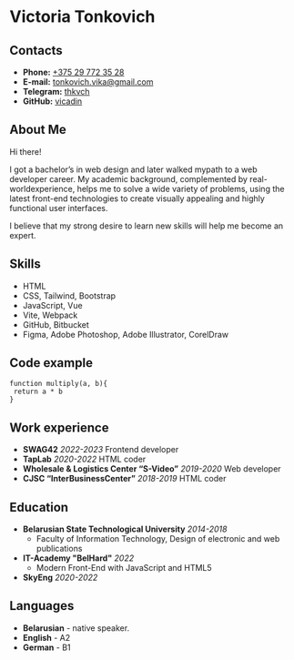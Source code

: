 # Victoria Tonkovich

## Contacts

- **Phone:** [+375 29 772 35 28](tel:+375297723528)
- **E-mail:** [tonkovich.vika@gmail.com](mailto:tonkovich.vika@gmail.com)
- **Telegram:** [thkvch](https://t.me/tnkvch)
- **GitHub:** [vicadin](https://github.com/vicadin)

## About Me

Hi there!

I got a bachelor’s in web design and later walked mypath to a web developer career.
My academic background, complemented by real-worldexperience, helps me to solve a wide variety of problems, using the latest front-end technologies to create visually appealing and highly functional user interfaces.

I believe that my strong desire to learn new skills will help me become an expert.

## Skills

- HTML
- CSS, Tailwind, Bootstrap
- JavaScript, Vue
- Vite, Webpack
- GitHub, Bitbucket
- Figma, Adobe Photoshop, Adobe Illustrator, CorelDraw

## Code example

```
function multiply(a, b){
 return a * b
}
```

## Work experience

- **SWAG42** _2022-2023_
  Frontend developer
- **TapLab** _2020-2022_
  HTML coder
- **Wholesale & Logistics Center “S-Video”** _2019-2020_
  Web developer
- **CJSC “InterBusinessCenter”** _2018-2019_
  HTML coder

## Education

- **Belarusian State Technological University** _2014-2018_
  - Faculty of Information Technology, Design of electronic and web publications
- **IT-Academy "BelHard"** _2022_
  - Modern Front-End with JavaScript and HTML5
- **SkyEng** _2020-2022_

## Languages

- **Belarusian** - native speaker.
- **English** - A2
- **German** - B1
